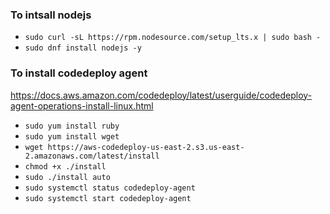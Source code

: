 

### To intsall nodejs
* `sudo curl -sL https://rpm.nodesource.com/setup_lts.x | sudo bash -`
* `sudo dnf install nodejs -y`


### To install codedeploy agent
https://docs.aws.amazon.com/codedeploy/latest/userguide/codedeploy-agent-operations-install-linux.html
* `sudo yum install ruby`
* `sudo yum install wget`
* `wget https://aws-codedeploy-us-east-2.s3.us-east-2.amazonaws.com/latest/install`
* `chmod +x ./install`
* `sudo ./install auto`
* `sudo systemctl status codedeploy-agent`
* `sudo systemctl start codedeploy-agent`
